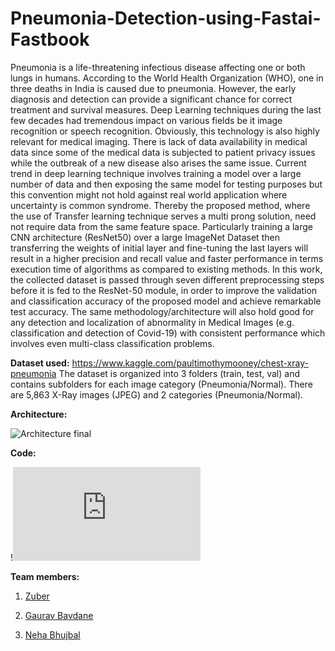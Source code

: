 # Pneumonia-Detection-using-Fastai-Fastbook

Pneumonia is a life-threatening infectious disease affecting one or both lungs in humans. According to the World Health Organization (WHO), one in three deaths in India is caused due to pneumonia. However, the early diagnosis and detection can provide a significant chance for correct treatment and survival measures. Deep Learning techniques during the last few decades had tremendous impact on various fields be it image recognition or speech recognition. Obviously, this technology is also highly relevant for medical imaging. There is lack of data availability in medical data since some of the medical data is subjected to patient privacy issues while the outbreak of a new disease also arises the same issue. Current trend in deep learning technique involves training a model over a large number of data and then exposing the same model for testing purposes but this convention might not hold against real world application where uncertainty is common syndrome. Thereby the proposed method, where the use of Transfer learning technique serves a multi prong solution, need not require data from the same feature space. Particularly training a large CNN architecture (ResNet50) over a large ImageNet Dataset then transferring the weights of initial layer and fine-tuning the last layers will result in a higher precision and recall value and faster performance in terms execution time of algorithms as compared to existing methods. In this work, the collected dataset is passed through seven different preprocessing steps before it is fed to the ResNet-50 module, in order to improve the validation and classification accuracy of the proposed model and achieve remarkable test accuracy. The same methodology/architecture will also hold good for any detection and localization of abnormality in Medical Images (e.g. classification and detection of Covid-19) with consistent performance which involves even multi-class classification problems.

**Dataset used:**
https://www.kaggle.com/paultimothymooney/chest-xray-pneumonia  The dataset is organized into 3 folders (train, test, val) and contains subfolders for each image category (Pneumonia/Normal). There are 5,863 X-Ray images (JPEG) and 2 categories (Pneumonia/Normal).

**Architecture:**

![Architecture final](https://user-images.githubusercontent.com/58482510/120191578-ba542a80-c237-11eb-9728-7b6c0d2949cd.jpg)

**Code:**

!![pneumonia_detection.pdf](https://github.com/Gaurav6420/Pneumonia-Detection-using-Fastai-Fastbook/files/6570225/pneumonia_detection.pdf)



**Team members:**
1. [Zuber]()

2. [Gaurav Bavdane](https://github.com/Gaurav6420/)

3. [Neha Bhujbal](https://github.com/nehabhujbal222)

